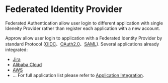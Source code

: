 # Federated Identity Provider

<LastUpdated/>

Federated Authentication allow user login to different application with single Ideneity Provider rather than register each application with a new account. 

Approw allow user login to application with a Federated Identity Provider by standard Protocol ([OIDC](/guides/federation/oidc.md)、[OAuth2.0](/guides/federation/oauth.md)、[SAML](/guides/federation/saml.md)). Several applications already integrated:


- [Jira](/integration/jira/)
- [Alibaba Cloud](/integration/ali-cloud/)
- [AWS](/integration/aws/)
- ... For full application list please refer to [Application Integration](/integration/).

